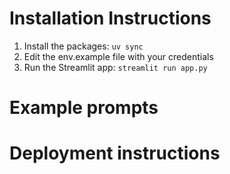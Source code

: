 # Installation Instructions

1. Install the packages:
   `uv sync`
2. Edit the env.example file with your credentials
3. Run the Streamlit app:
   `streamlit run app.py`

# Example prompts

# Deployment instructions
